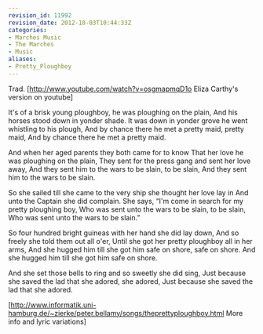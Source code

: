 ```yaml
---
revision_id: 11992
revision_date: 2012-10-03T10:44:33Z
categories:
- Marches Music
- The Marches
- Music
aliases:
- Pretty_Ploughboy
---
```


Trad. [http://www.youtube.com/watch?v=osgmapmqD1o Eliza Carthy's version on youtube]


It's of a brisk young ploughboy, he was ploughing on the plain,
And his horses stood down in yonder shade.
It was down in yonder grove he went whistling to his plough,
And by chance there he met a pretty maid, pretty maid,
And by chance there he met a pretty maid.

And when her aged parents they both came for to know
That her love he was ploughing on the plain,
They sent for the press gang and sent her love away,
And they sent him to the wars to be slain, to be slain,
And they sent him to the wars to be slain.

So she sailed till she came to the very ship she thought her love lay in
And unto the Captain she did complain.
She says, “I'm come in search for my pretty ploughing boy,
Who was sent unto the wars to be slain, to be slain,
Who was sent unto the wars to be slain.”

So four hundred bright guineas with her hand she did lay down,
And so freely she told them out all o'er,
Until she got her pretty ploughboy all in her arms,
And she hugged him till she got him safe on shore, safe on shore.
And she hugged him till she got him safe on shore.

And she set those bells to ring and so sweetly she did sing,
Just because she saved the lad that she adored, she adored,
Just because she saved the lad that she adored.


[http://www.informatik.uni-hamburg.de/~zierke/peter.bellamy/songs/theprettyploughboy.html More info and lyric variations]



